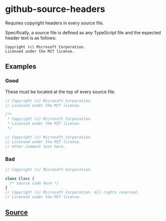 # github-source-headers

Requires copyright headers in every source file.

Specifically, a source file is defined as any TypeScript file and the expected header text is as follows:

```fundamental
Copyright (c) Microsoft Corporation.
Licensed under the MIT license.
```

## Examples

### Good

These must be located at the top of every source file.

```ts
// Copyright (c) Microsoft Corporation.
// Licensed under the MIT license.
```

```ts
/**
 * Copyright (c) Microsoft Corporation.
 * Licensed under the MIT license.
 */
```

```ts
// Copyright (c) Microsoft Corporation.
// Licensed under the MIT license.
// Other comment text here.
```

### Bad

```ts
// Copyright (c) Microsoft Corporation.
```

```ts
class Class {
  /* source code here */
}
// Copyright (c) Microsoft Corporation. All rights reserved.
// Licensed under the MIT license.
```

## [Source](https://azuresdkspecs.z5.web.core.windows.net/TypeScriptSpec.html#github-source-headers)
